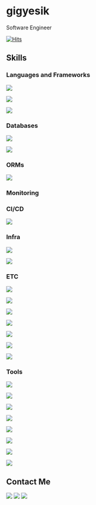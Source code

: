 # gigyesik

Software Engineer

[![Hits](https://hits.seeyoufarm.com/api/count/incr/badge.svg?url=https%3A%2F%2Fgithub.com%2Fgigyesik%2Fhit-counter&count_bg=%2379C83D&title_bg=%23555555&icon=&icon_color=%23E7E7E7&title=hits&edge_flat=false)](https://hits.seeyoufarm.com)

## Skills

### Languages and Frameworks

<p>

[//]: # (SpringBoot)
  <img src="https://img.shields.io/badge/SpringBoot-6DB33F?style=flat-square&logo=SpringBoot&logoColor=white">

[//]: # (Python)
  <img src="https://img.shields.io/badge/Python-3776AB?style=flat-square&logo=Python&logoColor=white">

[//]: # (PHP)
  <img src="https://img.shields.io/badge/PHP-777BB4?style=flat-square&logo=PHP&logoColor=white">

</p>

### Databases

<p>

[//]: # (MySQL)
  <img src="https://img.shields.io/badge/MySQL-4479A1?style=flat-square&logo=MySQL&logoColor=white">

[//]: # (Redis)
  <img src="https://img.shields.io/badge/Redis-FF4438?style=flat-square&logo=Redis&logoColor=white">
</p>

### ORMs

<p>

[//]: # (Hibernate)
  <img src="https://img.shields.io/badge/Hibernate-59666C?style=flat-square&logo=Hibernate&logoColor=white">

</p>

### Monitoring

### CI/CD

<p>

[//]: # (TeamcCity)
  <img src="https://img.shields.io/badge/TeamCity-000000?style=flat-square&logo=TeamCity&logoColor=white">

</p>

### Infra

<p>

[//]: # (AWS)
  <img src="https://img.shields.io/badge/AWS-232F3E?style=flat-square&logo=AmazonWebServices&logoColor=white">

[//]: # (Docker)
  <img src="https://img.shields.io/badge/Docker-2496ED?style=flat-square&logo=Docker&logoColor=white">

</p>

### ETC

<p>

[//]: # (Ubuntu)
  <img src="https://img.shields.io/badge/Ubuntu-E95420?style=flat-square&logo=Ubuntu&logoColor=white">

[//]: # (Gradle)
  <img src="https://img.shields.io/badge/Gradle-02303A?style=flat-square&logo=Gradle&logoColor=white">  

[//]: # (Swagger)
  <img src="https://img.shields.io/badge/Swagger-85EA2D?style=flat-square&logo=Swagger&logoColor=white">

[//]: # (Markdown)
  <img src="https://img.shields.io/badge/Markdown-000000?style=flat-square&logo=Markdown&logoColor=white">

[//]: # (Apache)
  <img src="https://img.shields.io/badge/Apache-D22128?style=flat-square&logo=Apache&logoColor=white">

[//]: # (Disqus)
  <img src="https://img.shields.io/badge/Disqus-2E9FFF?style=flat-square&logo=Disqus&logoColor=white">

[//]: # (Jekyll)
  <img src="https://img.shields.io/badge/Jekyll-CC0000?style=flat-square&logo=Jekyll&logoColor=white">

</p>

### Tools

<p>

[//]: # (Git)
  <img src="https://img.shields.io/badge/Git-F05032?style=flat-square&logo=Git&logoColor=white">

[//]: # (JetBrains IDE)
  <img src="https://img.shields.io/badge/JetBrainsIDE-000000?style=flat-square&logo=JetBrains&logoColor=white">

[//]: # (Notion)
  <img src="https://img.shields.io/badge/Notion-000000?style=flat-square&logo=Notion&logoColor=white">

[//]: # (Slack)
  <img src="https://img.shields.io/badge/Slack-4A154B?style=flat-square&logo=Slack&logoColor=white">

[//]: # (DBeaver)
  <img src="https://img.shields.io/badge/DBeaver-382923?style=flat-square&logo=DBeaver&logoColor=white">

[//]: # (Sourcetree)
  <img src="https://img.shields.io/badge/Sourcetree-0052CC?style=flat-square&logo=Sourcetree&logoColor=white">

[//]: # (Wireshark)
  <img src="https://img.shields.io/badge/Wireshark-1679A7?style=flat-square&logo=Wireshark&logoColor=white">

[//]: # (TestRail)
  <img src="https://img.shields.io/badge/TestRail-65C179?style=flat-square&logo=TestRail&logoColor=white">

</p>

## Contact Me

<p>
  <a href="https://gigyesik.github.io" target="_blank"><img src="https://img.shields.io/badge/Blog-222222?style=flat-square&logo=GitHubPages&logoColor=white"></a>
  <a href="https://github.com/gigyesik" target="_blank"><img src="https://img.shields.io/badge/GitHub-181717?style=flat-square&logo=GitHub&logoColor=white"></a>
  <a href="mailto:gigyesik@gmail.com" target="_blank"><img src="https://img.shields.io/badge/gigyesik@gmail.com-EA4335?style=flat-square&logo=Gmail&logoColor=white"></a>
</p>

[//]: # (produce by https://simpleicons.org/)

[//]: # (Need Add)
[//]: # (![Discord]&#40;https://img.shields.io/badge/Discord-5865F2?style=flat-square&logo=Discord&logoColor=white&#41;)
[//]: # (![Gitea]&#40;https://img.shields.io/badge/Gitea-609926?style=flat-square&logo=Gitea&logoColor=white&#41;)
[//]: # (IntellijIDEA)
[//]: # (  <img src="https://img.shields.io/badge/IntellijIDEA-000000?style=flat-square&logo=IntellijIDEA&logoColor=white">)
[//]: # (![Spring]&#40;https://img.shields.io/badge/Spring-6DB33F?style=flat-square&logo=Spring&logoColor=white&#41;)
[//]: # (![SpringSecurity]&#40;https://img.shields.io/badge/SpringSecurity-6DB33F?style=flat-square&logo=SpringSecurity&logoColor=white&#41;)
[//]: # (![Tistory]&#40;https://img.shields.io/badge/Tistory-000000?style=flat-square&logo=Tistory&logoColor=white&#41;)

[//]: # (Not Yet)
[//]: # (![BuyMeACoffee]&#40;https://img.shields.io/badge/BuyMeACoffee-FFDD00?style=flat-square&logo=BuyMeACoffee&logoColor=white&#41;)
[//]: # (![X]&#40;https://img.shields.io/badge/X-000000?style=flat-square&logo=X&logoColor=white&#41;)

[//]: # (Deprecated)
[//]: # (![VisualStudioCode]&#40;https://img.shields.io/badge/VSCode-007ACC?style=flat-square&logo=VisualStudioCode&logoColor=white&#41;)
[//]: # (![Windows]&#40;https://img.shields.io/badge/Windows-0078D4?style=flat-square&logo=Windows&logoColor=white&#41;)

[//]: # (ETC Icon Index)
[//]: # (amazonec2)
[//]: # (bootstrap)
[//]: # (c)
[//]: # (dart)
[//]: # (datadog)
[//]: # (elasticsearch)
[//]: # (fastapi)
[//]: # (go)
[//]: # (html5)
[//]: # (ios)
[//]: # (javascript)
[//]: # (kubernetes)
[//]: # (leetcode)
[//]: # (mariadb)
[//]: # (nextdotjs)
[//]: # (oracle)
[//]: # (postgresql)
[//]: # (react)
[//]: # (selenium)
[//]: # (thymeleaf)
[//]: # (velog)
